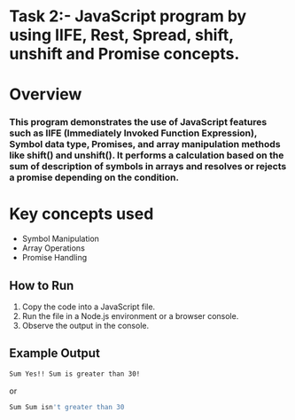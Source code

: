 # Task 2:- JavaScript program by using IIFE, Rest, Spread, shift, unshift and Promise concepts.

# Overview

### This program demonstrates the use of JavaScript features such as IIFE (Immediately Invoked Function Expression), Symbol data type, Promises, and array manipulation methods like shift() and unshift(). It performs a calculation based on the sum of description of symbols in arrays and resolves or rejects a promise depending on the condition.

# Key concepts used

- Symbol Manipulation
- Array Operations
- Promise Handling

## How to Run

1. Copy the code into a JavaScript file.
2. Run the file in a Node.js environment or a browser console.
3. Observe the output in the console.

## Example Output

```bash
Sum Yes!! Sum is greater than 30!
```

or

```bash
Sum Sum isn't greater than 30
```
